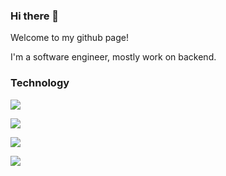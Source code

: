 ### Hi there 👋

Welcome to my github page!

I'm a software engineer, mostly work on backend.

### Technology
![](https://img.shields.io/badge/node.js-6DA55F?style=flat&logo=node.js&logoColor=white)

![](https://img.shields.io/badge/python-3670A0?logo=python&logoColor=ffdd54)

![](https://img.shields.io/badge/typescript-%23007ACC.svg?logo=typescript&logoColor=white)

![](https://img.shields.io/badge/go-%2300ADD8.svg?logo=go&logoColor=white)

### 
